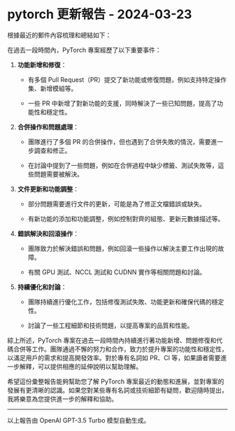 # pytorch 更新報告 - 2024-03-23

根據最近的郵件內容梳理和總結如下：



在過去一段時間內，PyTorch 專案經歷了以下重要事件：



1. **功能新增和修復**：

   - 有多個 Pull Request（PR）提交了新功能或修復問題，例如支持特定操作集、新增模組等。

   - 一些 PR 中新增了對新功能的支援，同時解決了一些已知問題，提高了功能性和穩定性。



2. **合併操作和問題處理**：

   - 團隊進行了多個 PR 的合併操作，但也遇到了合併失敗的情況，需要進一步調查和修正。

   - 在討論中提到了一些問題，例如在合併過程中缺少標籤、測試失敗等，這些問題需要被解決。



3. **文件更新和功能調整**：

   - 部分問題需要進行文件的更新，可能是為了修正文檔錯誤或缺失。

   - 有新功能的添加和功能調整，例如控制對齊的組態、更新元數據描述等。



4. **錯誤解決和回滾操作**：

   - 團隊致力於解決錯誤和問題，例如回滾一些操作以解決主要工作出現的故障。

   - 有關 GPU 測試、NCCL 測試和 CUDNN 實作等相關問題和討論。



5. **持續優化和討論**：

   - 團隊持續進行優化工作，包括修復測試失敗、功能更新和確保代碼的穩定性。

   - 討論了一些工程細節和技術問題，以提高專案的品質和性能。



綜上所述，PyTorch 專案在過去一段時間內持續進行著功能新增、問題修復和代碼合併等工作。團隊通過不懈的努力和合作，致力於提升專案的功能性和穩定性，以滿足用戶的需求和提高開發效率。對於專有名詞如 PR、CI 等，如果讀者需要進一步解釋，可以提供相應的延伸說明以幫助理解。



希望這份彙整報告能夠幫助您了解 PyTorch 專案最近的動態和進展，並對專案的發展有更清晰的認識。如果您對某些專有名詞或技術細節有疑問，歡迎隨時提出，我將樂意為您提供進一步的解釋和協助。



---



以上報告由 OpenAI GPT-3.5 Turbo 模型自動生成。